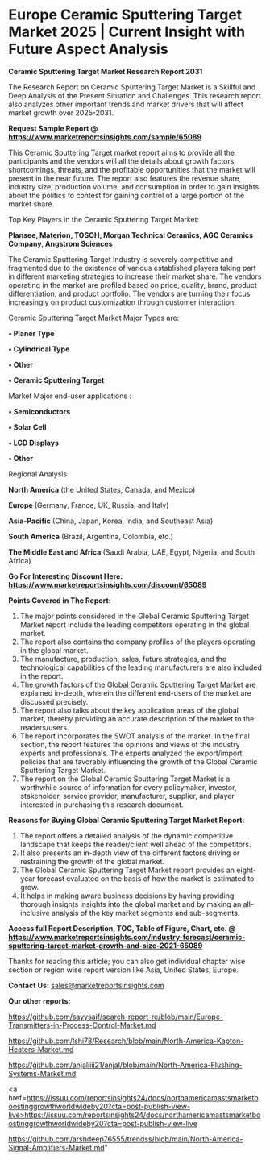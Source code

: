 # Europe Ceramic Sputtering Target Market 2025 | Current Insight with Future Aspect Analysis

<strong>Ceramic Sputtering Target Market Research Report 2031</strong>

The Research Report on Ceramic Sputtering Target Market is a Skillful and Deep Analysis of the Present Situation and Challenges. This research report also analyzes other important trends and market drivers that will affect market growth over 2025-2031.

<strong>Request Sample Report @ <a href=https://www.marketreportsinsights.com/sample/65089>https://www.marketreportsinsights.com/sample/65089</a></strong>

This Ceramic Sputtering Target market report aims to provide all the participants and the vendors will all the details about growth factors, shortcomings, threats, and the profitable opportunities that the market will present in the near future. The report also features the revenue share, industry size, production volume, and consumption in order to gain insights about the politics to contest for gaining control of a large portion of the market share.

Top Key Players in the Ceramic Sputtering Target Market:

<strong>Plansee, Materion, TOSOH, Morgan Technical Ceramics, AGC Ceramics Company, Angstrom Sciences</strong>

The Ceramic Sputtering Target Industry is severely competitive and fragmented due to the existence of various established players taking part in different marketing strategies to increase their market share. The vendors operating in the market are profiled based on price, quality, brand, product differentiation, and product portfolio. The vendors are turning their focus increasingly on product customization through customer interaction.

Ceramic Sputtering Target Market Major Types are:

<strong>• Planer Type

• Cylindrical Type

• Other

• Ceramic Sputtering Target</strong>

Market Major end-user applications :

<strong>• Semiconductors

• Solar Cell

• LCD Displays

• Other</strong>

Regional Analysis

</u><strong><b>North America</b></strong> (the United States, Canada, and Mexico)

<strong><b>Europe </b></strong>(Germany, France, UK, Russia, and Italy)

<strong><b>Asia-Pacific</b></strong> (China, Japan, Korea, India, and Southeast Asia)

<strong><b>South America</b></strong> (Brazil, Argentina, Colombia, etc.)

<strong><b>The Middle East and Africa</b></strong> (Saudi Arabia, UAE, Egypt, Nigeria, and South Africa)

<strong>Go For Interesting Discount Here: <a href=https://www.marketreportsinsights.com/discount/65089>https://www.marketreportsinsights.com/discount/65089</a></strong>

<strong>Points Covered in The Report:</strong>
<ol>
  <li>The major points considered in the Global Ceramic Sputtering Target Market report include the leading competitors operating in the global market.</li>
  <li>The report also contains the company profiles of the players operating in the global market.</li>
  <li>The manufacture, production, sales, future strategies, and the technological capabilities of the leading manufacturers are also included in the report.</li>
  <li>The growth factors of the Global Ceramic Sputtering Target Market are explained in-depth, wherein the different end-users of the market are discussed precisely.</li>
  <li>The report also talks about the key application areas of the global market, thereby providing an accurate description of the market to the readers/users.</li>
  <li>The report incorporates the SWOT analysis of the market. In the final section, the report features the opinions and views of the industry experts and professionals. The experts analyzed the export/import policies that are favorably influencing the growth of the Global Ceramic Sputtering Target Market.</li>
  <li>The report on the Global Ceramic Sputtering Target Market is a worthwhile source of information for every policymaker, investor, stakeholder, service provider, manufacturer, supplier, and player interested in purchasing this research document.</li>
</ol>
<strong>Reasons for Buying Global Ceramic Sputtering Target Market Report:</strong>

<ol>
  <li>The report offers a detailed analysis of the dynamic competitive landscape that keeps the reader/client well ahead of the competitors.</li>
  <li>It also presents an in-depth view of the different factors driving or restraining the growth of the global market.</li>
  <li>The Global Ceramic Sputtering Target Market report provides an eight-year forecast evaluated on the basis of how the market is estimated to grow.</li>
  <li>It helps in making aware business decisions by having providing thorough insights insights into the global market and by making an all-inclusive analysis of the key market segments and sub-segments.</li>
</ol>
<strong>Access full Report Description, TOC, Table of Figure, Chart, etc. @ <a href=https://www.marketreportsinsights.com/industry-forecast/ceramic-sputtering-target-market-growth-and-size-2021-65089>https://www.marketreportsinsights.com/industry-forecast/ceramic-sputtering-target-market-growth-and-size-2021-65089</a></strong>


Thanks for reading this article; you can also get individual chapter wise section or region wise report version like Asia, United States, Europe.

<strong>Contact Us:</strong>
sales@marketreportsinsights.com

<strong>Our other reports:</strong>

<a href=https://github.com/sayysaif/search-report-re/blob/main/Europe-Transmitters-in-Process-Control-Market.md>https://github.com/sayysaif/search-report-re/blob/main/Europe-Transmitters-in-Process-Control-Market.md</a>

<a href=https://github.com/Ishi78/Research/blob/main/North-America-Kapton-Heaters-Market.md>https://github.com/Ishi78/Research/blob/main/North-America-Kapton-Heaters-Market.md</a>

<a href=https://github.com/anjaliiii21/anjal/blob/main/North-America-Flushing-Systems-Market.md>https://github.com/anjaliiii21/anjal/blob/main/North-America-Flushing-Systems-Market.md</a>

<a href=https://issuu.com/reportsinsights24/docs/northamericamastsmarketboostinggrowthworldwideby20?cta=post-publish-view-live>https://issuu.com/reportsinsights24/docs/northamericamastsmarketboostinggrowthworldwideby20?cta=post-publish-view-live</a>

<a href=https://github.com/arshdeep76555/trendss/blob/main/North-America-Signal-Amplifiers-Market.md>https://github.com/arshdeep76555/trendss/blob/main/North-America-Signal-Amplifiers-Market.md</a>"

